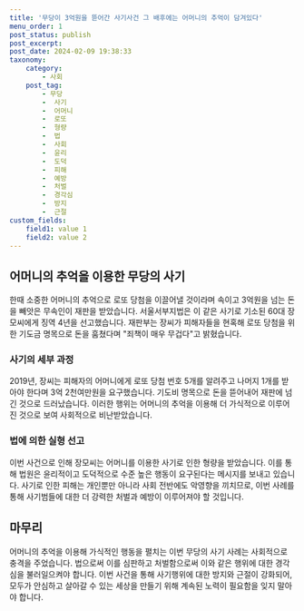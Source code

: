 ```yaml
---
title: '무당이 3억원을 뜯어간 사기사건 그 배후에는 어머니의 추억이 담겨있다'
menu_order: 1
post_status: publish
post_excerpt: 
post_date: 2024-02-09 19:38:33
taxonomy:
    category:
        - 사회
    post_tag:
        - 무당
        -  사기
        -  어머니
        -  로또
        -  형량
        -  법
        -  사회
        -  윤리
        -  도덕
        -  피해
        -  예방
        -  처벌
        -  경각심
        -  방지
        -  근절
custom_fields:
    field1: value 1
    field2: value 2
---
```


## 어머니의 추억을 이용한 무당의 사기
한때 소중한 어머니의 추억으로 로또 당첨을 이끌어낼 것이라며 속이고 3억원을 넘는 돈을 빼앗은 무속인이 재판을 받았습니다. 서울서부지법은 이 같은 사기로 기소된 60대 장모씨에게 징역 4년을 선고했습니다. 재판부는 장씨가 피해자들을 현혹해 로또 당첨을 위한 기도금 명목으로 돈을 훔쳤다며 "죄책이 매우 무겁다"고 밝혔습니다.
### 사기의 세부 과정
2019년, 장씨는 피해자의 어머니에게 로또 당첨 번호 5개를 알려주고 나머지 1개를 받아야 한다며 3억 2천여만원을 요구했습니다. 기도비 명목으로 돈을 뜯어내어 재판에 넘긴 것으로 드러났습니다. 이러한 행위는 어머니의 추억을 이용해 더 가식적으로 이루어진 것으로 보여 사회적으로 비난받았습니다.
### 법에 의한 실형 선고
이번 사건으로 인해 장모씨는 어머니를 이용한 사기로 인한 형량을 받았습니다. 이를 통해 법원은 윤리적이고 도덕적으로 수준 높은 행동이 요구된다는 메시지를 보내고 있습니다. 사기로 인한 피해는 개인뿐만 아니라 사회 전반에도 악영향을 끼치므로, 이번 사례를 통해 사기범들에 대한 더 강력한 처벌과 예방이 이루어져야 할 것입니다.
## 마무리
어머니의 추억을 이용해 가식적인 행동을 펼치는 이번 무당의 사기 사례는 사회적으로 충격을 주었습니다. 법으로써 이를 심판하고 처벌함으로써 이와 같은 행위에 대한 경각심을 불러일으켜야 합니다. 이번 사건을 통해 사기행위에 대한 방지와 근절이 강화되어, 모두가 안심하고 살아갈 수 있는 세상을 만들기 위해 계속된 노력이 필요함을 잊지 말아야 합니다.
